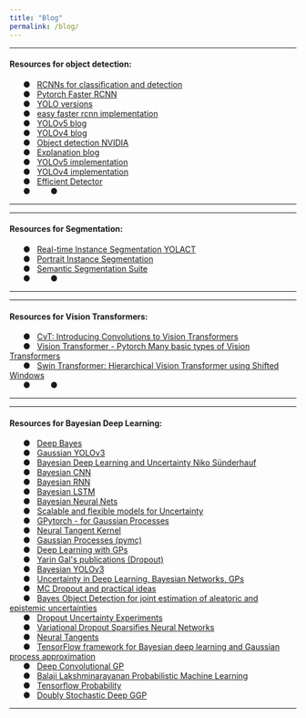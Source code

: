 ```yaml
---
title: "Blog"
permalink: /blog/
---
```

---  
#### Resources for object detection: 
&nbsp; &nbsp; &nbsp; &#9679; &nbsp; [RCNNs for classification and detection](http://www.telesens.co/2018/03/11/object-detection-and-classification-using-r-cnns/) \
&nbsp; &nbsp; &nbsp; &#9679; &nbsp; [Pytorch Faster RCNN](https://learnopencv.com/faster-r-cnn-object-detection-with-pytorch/) \
&nbsp; &nbsp; &nbsp; &#9679; &nbsp; [YOLO versions](https://medium.com/@amrokamal_47691/yolo-yolov2-and-yolov3-all-you-want-to-know-7e3e92dc4899) \
&nbsp; &nbsp; &nbsp; &#9679; &nbsp; [easy faster rcnn implementation](https://github.com/potterhsu/easy-faster-rcnn.pytorch#setup) \
&nbsp; &nbsp; &nbsp; &#9679; &nbsp; [YOLOv5 blog](https://blog.roboflow.ai/yolov5-is-here/) \
&nbsp; &nbsp; &nbsp; &#9679; &nbsp; [YOLOv4 blog](https://blog.roboflow.ai/a-thorough-breakdown-of-yolov4/) \
&nbsp; &nbsp; &nbsp; &#9679; &nbsp; [Object detection NVIDIA](https://devblogs.nvidia.com/object-detection-gpus-10-minutes/) \
&nbsp; &nbsp; &nbsp; &#9679; &nbsp; [Explanation blog](https://models.roboflow.com/object-detection) \
&nbsp; &nbsp; &nbsp; &#9679; &nbsp; [YOLOv5 implementation](https://github.com/ultralytics/yolov5) \
&nbsp; &nbsp; &nbsp; &#9679; &nbsp; [YOLOv4 implementation](https://github.com/AlexeyAB/darknet )\
&nbsp; &nbsp; &nbsp; &#9679; &nbsp; [Efficient Detector](https://ai.googleblog.com/2020/04/efficientdet-towards-scalable-and.html) \
&nbsp; &nbsp; &nbsp; &#9679; &nbsp; 
&nbsp; &nbsp; &nbsp; &#9679; &nbsp;

---


---  
#### Resources for Segmentation: 
&nbsp; &nbsp; &nbsp; &#9679; &nbsp; [Real-time Instance Segmentation YOLACT](https://github.com/dbolya/yolact) \
&nbsp; &nbsp; &nbsp; &#9679; &nbsp; [Portrait Instance Segmentation](https://github.com/anilsathyan7/Portrait-Segmentation/blob/master/utils/data.py) \
&nbsp; &nbsp; &nbsp; &#9679; &nbsp; [Semantic Segmentation Suite](https://github.com/GeorgeSeif/Semantic-Segmentation-Suite) \
&nbsp; &nbsp; &nbsp; &#9679; &nbsp; 
&nbsp; &nbsp; &nbsp; &#9679; &nbsp;

---



---  
#### Resources for Vision Transformers: 
&nbsp; &nbsp; &nbsp; &#9679; &nbsp; [CvT: Introducing Convolutions to Vision Transformers](https://paperswithcode.com/paper/cvt-introducing-convolutions-to-vision) \
&nbsp; &nbsp; &nbsp; &#9679; &nbsp; [Vision Transformer - Pytorch Many basic types of Vision Transformers](https://github.com/lucidrains/vit-pytorch) \
&nbsp; &nbsp; &nbsp; &#9679; &nbsp; [Swin Transformer: Hierarchical Vision Transformer using Shifted Windows](https://paperswithcode.com/paper/swin-transformer-hierarchical-vision) \
&nbsp; &nbsp; &nbsp; &#9679; &nbsp; 
&nbsp; &nbsp; &nbsp; &#9679; &nbsp;

---



---  
#### Resources for Bayesian Deep Learning: 
&nbsp; &nbsp; &nbsp; &#9679; &nbsp; [Deep Bayes](https://deepbayes.ru/2019/#materials) \
&nbsp; &nbsp; &nbsp; &#9679; &nbsp; [Gaussian YOLOv3](https://github.com/jwchoi384/Gaussian_YOLOv3) \
&nbsp; &nbsp; &nbsp; &#9679; &nbsp; [Bayesian Deep Learning and Uncertainty Niko Sünderhauf](https://nikosuenderhauf.github.io/projects/uncertainty/) \
&nbsp; &nbsp; &nbsp; &#9679; &nbsp; [Bayesian CNN](https://medium.com/neuralspace/bayesian-convolutional-neural-networks-with-bayes-by-backprop-c84dcaaf086e) \
&nbsp; &nbsp; &nbsp; &#9679; &nbsp; [Bayesian RNN](https://www.mdpi.com/1099-4300/21/2/184/pdf-vor) \
&nbsp; &nbsp; &nbsp; &#9679; &nbsp; [Bayesian LSTM](https://towardsdatascience.com/bayesian-lstm-on-pytorch-with-blitz-a-pytorch-bayesian-deep-learning-library-5e1fec432ad3) \
&nbsp; &nbsp; &nbsp; &#9679; &nbsp; [Bayesian Neural Nets](http://videolectures.net/DLRLsummerschool2018_wilson_bayesian_neural_nets/) \
&nbsp; &nbsp; &nbsp; &#9679; &nbsp; [Scalable and flexible models for Uncertainty](https://csc2541-f17.github.io/) \
&nbsp; &nbsp; &nbsp; &#9679; &nbsp; [GPytorch - for Gaussian Processes](https://docs.gpytorch.ai/en/v1.1.1/) \
&nbsp; &nbsp; &nbsp; &#9679; &nbsp; [Neural Tangent Kernel](https://rajatvd.github.io/NTK/) \
&nbsp; &nbsp; &nbsp; &#9679; &nbsp; [Gaussian Processes (pymc)](https://docs.pymc.io/Gaussian_Processes.html) \
&nbsp; &nbsp; &nbsp; &#9679; &nbsp; [Deep Learning with GPs](https://amundtveit.com/2016/12/02/deep-learning-with-gaussian-process/) \
&nbsp; &nbsp; &nbsp; &#9679; &nbsp; [Yarin Gal's publications (Dropout)](http://www.cs.ox.ac.uk/people/yarin.gal/website/publications.html#Gal2015Dropout) \
&nbsp; &nbsp; &nbsp; &#9679; &nbsp; [Bayesian YOLOv3](https://github.com/flkraus/bayesian-yolov3) \
&nbsp; &nbsp; &nbsp; &#9679; &nbsp; [Uncertainty in Deep Learning, Bayesian Networks, GPs](https://forums.fast.ai/t/uncertainty-in-deep-learning-bayesian-networks-gaussian-processes/5551) \
&nbsp; &nbsp; &nbsp; &#9679; &nbsp; [MC Dropout and practical ideas](https://forums.fast.ai/t/mc-dropout-and-practical-ideas-for-it/42067) \
&nbsp; &nbsp; &nbsp; &#9679; &nbsp; [Bayes Object Detection for joint estimation of aleatoric and epistemic uncertainties](https://github.com/asharakeh/bayes-od-rc) \
&nbsp; &nbsp; &nbsp; &#9679; &nbsp; [Dropout Uncertainty Experiments](https://github.com/yaringal/DropoutncertaintyExps/blob/master/net/net.py) \
&nbsp; &nbsp; &nbsp; &#9679; &nbsp; [Variational Dropout Sparsifies Neural Networks](https://github.com/HolyBayes/pytorch_ard) \
&nbsp; &nbsp; &nbsp; &#9679; &nbsp; [Neural Tangents](https://github.com/google/neural-tangents) \
&nbsp; &nbsp; &nbsp; &#9679; &nbsp; [TensorFlow framework for Bayesian deep learning and Gaussian process approximation](https://github.com/gradientinstitute/aboleth) \
&nbsp; &nbsp; &nbsp; &#9679; &nbsp; [Deep Convolutional GP](https://github.com/kekeblom/DeepCGP) \
&nbsp; &nbsp; &nbsp; &#9679; &nbsp; [Balaji Lakshminarayanan Probabilistic Machine Learning](http://www.gatsby.ucl.ac.uk/~balaji/) \
&nbsp; &nbsp; &nbsp; &#9679; &nbsp; [Tensorflow Probability](https://www.tensorflow.org/probability) \
&nbsp; &nbsp; &nbsp; &#9679; &nbsp; [Doubly Stochastic Deep GGP](https://github.com/ICL-SML/Doubly-Stochastic-DGP)

---
